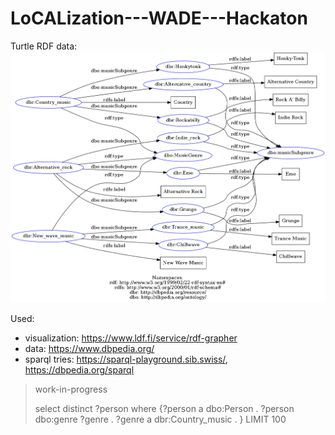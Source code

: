 # LoCALization---WADE---Hackaton

Turtle RDF data:
![alt text](/media/rdf-grapher.png)

Used:
- visualization: https://www.ldf.fi/service/rdf-grapher
- data: https://www.dbpedia.org/
- sparql tries: https://sparql-playground.sib.swiss/, https://dbpedia.org/sparql
> work-in-progress
> 
> select distinct ?person where
{?person a dbo:Person . ?person dbo:genre ?genre . ?genre a dbr:Country_music . }
LIMIT 100
